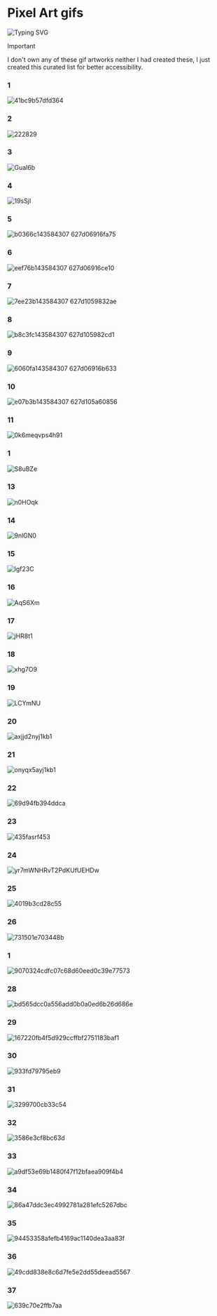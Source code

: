 # Pixel Art gifs

<p align="left">
  
  <img src="https://readme-typing-svg.demolab.com?font=P&size=20&pause=1000&color=F76200&width=435&lines=Curated+By+DevDebug" alt="Typing SVG" />
</p>

> [!IMPORTANT]
> I don't own any of these gif artworks neither I had created these, I just created this curated list for better accessibility.


<!-- 1 -->
### 1
![41bc9b57dfd364](https://github.com/user-attachments/assets/4b2e233b-d247-4076-9850-17e16f9a6862)
<!-- 2 -->
### 2
![222829](https://github.com/user-attachments/assets/eba80995-c43b-4282-9058-cda308b42e67)
<!-- 3 -->
### 3
![Gual6b](https://github.com/user-attachments/assets/82eb3cb7-5258-41e2-a736-0aeee5b7fd3a)
<!-- 4 -->
### 4
![19sSjI](https://github.com/user-attachments/assets/db1f70a4-c525-4e6f-b55e-ac8fe4e991b8)
<!-- 5 -->
### 5
![b0366c143584307 627d06916fa75](https://github.com/user-attachments/assets/77748684-4cf2-4eb7-8188-678ffe93674f)
<!-- 6 -->
### 6
![eef76b143584307 627d06916ce10](https://github.com/user-attachments/assets/29cf9353-a43a-4750-bcf1-94fb6a17c9bb)
<!-- 7 -->
### 7
![7ee23b143584307 627d1059832ae](https://github.com/user-attachments/assets/f3563df6-be53-4aba-ba97-0066c985e09e)
<!-- 8 -->
### 8
![b8c3fc143584307 627d105982cd1](https://github.com/user-attachments/assets/a3dbaa0c-8162-45f0-893f-0b2c300e6b37)
<!-- 9 -->
### 9
![6060fa143584307 627d06916b633](https://github.com/user-attachments/assets/0da1985a-e647-4da0-b593-5cbb42a82864)
<!-- 10 -->
### 10
![e07b3b143584307 627d105a60856](https://github.com/user-attachments/assets/8c2e984e-29ee-4bdd-a991-3e1b2e401f1b)
<!-- 11 -->
### 11
![0k6meqvps4h91](https://github.com/user-attachments/assets/f2e5917a-b68e-402e-a9f5-61d1f28dd539)
<!-- 12 -->
### 1
![S8uBZe](https://github.com/user-attachments/assets/d31c35ba-9380-456f-b3d4-033fae26421e)
<!-- 13 -->
### 13
![n0HOqk](https://github.com/user-attachments/assets/f9ee9640-2428-4a16-bea3-320018b8ee93)
<!-- 14 -->
### 14
![9nlGN0](https://github.com/user-attachments/assets/fefcc40f-b2e2-4663-88ef-ff90d85dff60)
<!-- 15 -->
### 15
![Igf23C](https://github.com/user-attachments/assets/6bc848d6-c8fd-49e2-881b-d3407aa95d41)
<!-- 16 -->
### 16
![AqS6Xm](https://github.com/user-attachments/assets/df631917-e94a-4ca2-be80-0e64f774411a)
<!-- 17 -->
### 17
![jHR8t1](https://github.com/user-attachments/assets/b67b134f-d988-4807-b61e-666b779a321b)
<!-- 18 -->
### 18
![xhg7O9](https://github.com/user-attachments/assets/dc7c289a-5913-4da1-9d91-3800c5adb2be)
<!-- 19 -->
### 19
![LCYmNU](https://github.com/user-attachments/assets/990e247d-43ff-4aa0-9e03-656407581558)
<!-- 20 -->
### 20
![axjjd2nyj1kb1](https://github.com/user-attachments/assets/7bb05f47-9de9-4442-9499-db0cf9e75585)
<!-- 21 -->
### 21
![onyqx5ayj1kb1](https://github.com/user-attachments/assets/03557315-3a10-4bfd-887a-e4f982e0e61d)
<!-- 22 -->
### 22
![69d94fb394ddca](https://github.com/user-attachments/assets/7884a2ec-5cb2-4ed0-ae38-91071b8c2357)
<!-- 23 -->
### 23
![435fasrf453](https://github.com/user-attachments/assets/29d95133-e595-483e-b354-4eca0332f27a)
<!-- 24 -->
### 24
![yr7mWNHRvT2PdKUfUEHDw](https://github.com/user-attachments/assets/5ae67440-3cd6-4183-b803-693dc42c71ec)
<!-- 25 -->
### 25
![4019b3cd28c55](https://github.com/user-attachments/assets/021eb644-df00-4f32-af39-53187c953d71)
<!-- 26 -->
### 26
![731501e703448b](https://github.com/user-attachments/assets/a7541284-fde4-4acb-9ac2-f95ba078cd60)
<!-- 27 -->
### 1
![9070324cdfc07c68d60eed0c39e77573](https://github.com/user-attachments/assets/a7605427-fa69-416f-85ec-955ea51490c1)
<!-- 28 -->
### 28
![bd565dcc0a556add0b0a0ed6b26d686e](https://github.com/user-attachments/assets/81246bf0-4911-430b-b71e-55a5d0c8b739)
<!-- 29 -->
### 29
![167220fb4f5d929ccffbf2751183baf1](https://github.com/user-attachments/assets/1cf2b733-d498-4228-8a8d-d7f3e9a3bacd)
<!-- 30 -->
### 30
![933fd79795eb9](https://github.com/user-attachments/assets/b78eb541-830d-483e-aa67-d2153e9ea25f)
<!-- 31 -->
### 31
![3299700cb33c54](https://github.com/user-attachments/assets/8468d735-f960-4e94-9908-15e784481fd1)
<!-- 32 -->
### 32
![3586e3cf8bc63d](https://github.com/user-attachments/assets/225d5096-294a-452d-849e-78053485ee6b)
<!-- 33 -->
### 33
![a9df53e69b1480f47f12bfaea909f4b4](https://github.com/user-attachments/assets/62241bd7-4afc-42d4-b4ba-6f6c23a22cc7)
<!-- 34 -->
### 34
![86a47ddc3ec4992781a281efc5267dbc](https://github.com/user-attachments/assets/4aab6266-857e-4228-b35f-87d3a0715873)
<!-- 35 -->
### 35
![94453358afefb4169ac1140dea3aa83f](https://github.com/user-attachments/assets/e3b5e1fe-0b4c-47d6-b21f-1fe4d2023556)

<!-- 36 -->
### 36
![49cdd838e8c6d7fe5e2dd55deead5567](https://github.com/user-attachments/assets/cc2ef335-8ecb-4510-8962-adc03ac2821b)

<!-- 37 -->
### 37
<!-- 38 -->
![639c70e2ffb7aa](https://github.com/user-attachments/assets/2cdc8ffd-e421-4a90-af50-36467aaa6bad)








